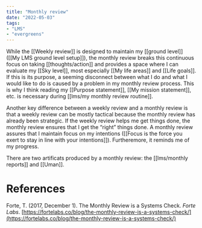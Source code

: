 ```yaml
---
title: "Monthly review"
date: "2022-05-03"
tags:
- "LMS"
- "evergreens"
---
```


While the [[Weekly review]] is designed to maintain my [[ground level]] ([[My LMS ground level setup]]), the monthly review breaks this continuous focus on taking [[thoughts/action]] and provides a space where I can evaluate my [[Sky level]], most especially [[My life areas]] and [[Life goals]]. If this is its purpose, a seeming disconnect between what I do and what I would like to do is caused by a problem in my monthly review process. This is why I think reading my [[Purpose statement]], [[My mission statement]], etc. is necessary during [[lms/my monthly review routine]].

Another key difference between a weekly review and a monthly review is that a weekly review can be mostly tactical because the monthly review has already been strategic. If the weekly review helps me get things done, the monthly review ensures that I get the “right” things done. A monthly review assures that I maintain focus on my intentions ([[Focus is the force you exert to stay in line with your intentions]]). Furtheremore, it reminds me of my progress.

There are two artificats produced by a monthly review: the [[lms/monthly reports]] and [[Uman]].

# References

Forte, T. (2017, December 1). The Monthly Review is a Systems Check. *Forte Labs*. [https://fortelabs.co/blog/the-monthly-review-is-a-systems-check/](https://fortelabs.co/blog/the-monthly-review-is-a-systems-check/)